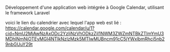 Développement d'une application web intégrée à Google Calendar, utilisant le framework Laravel

voici le lien du calendrier avec lequel l'app web est lié : https://calendar.google.com/calendar/u/1?cid=NmU2MjAwNzAxODc2YzliNzVhODkzZjI1NWM3ZWZmNTBkZTlmYmU3MDhlNmNjOTEyMGI4NTlkNzIzMzk5MTIwMUBncm91cC5jYWxlbmRhci5nb29nbGUuY29t

